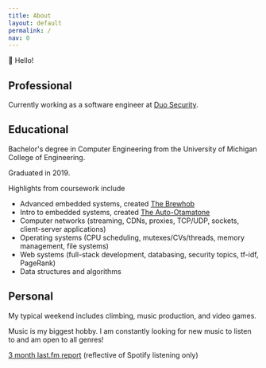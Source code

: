 ```yaml
---
title: About
layout: default
permalink: /
nav: 0
---
```


👋 Hello!

## Professional

Currently working as a software engineer at [Duo Security](https://www.duo.com).

## Educational

Bachelor's degree in Computer Engineering from the University of Michigan College of
Engineering.

Graduated in 2019.

Highlights from coursework include
* Advanced embedded systems, created [The Brewhob](/projects/brewhob)
* Intro to embedded systems, created [The Auto-Otamatone](/projects/auto-otamatone)
* Computer networks (streaming, CDNs, proxies, TCP/UDP, sockets, client-server
  applications)
* Operating systems (CPU scheduling, mutexes/CVs/threads, memory management, file
  systems)
* Web systems (full-stack development, databasing, security topics, tf-idf, PageRank)
* Data structures and algorithms

## Personal

My typical weekend includes climbing, music production, and video games.

Music is my biggest hobby. I am constantly looking for new music to listen to and am
open to all genres!

[3 month last.fm report](
https://www.tapmusic.net/collage.php?user=silaszehnder&type=3month&size=10x10&caption=true)
(reflective of Spotify listening only)
